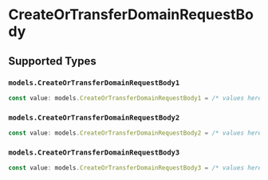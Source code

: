 # CreateOrTransferDomainRequestBody


## Supported Types

### `models.CreateOrTransferDomainRequestBody1`

```typescript
const value: models.CreateOrTransferDomainRequestBody1 = /* values here */
```

### `models.CreateOrTransferDomainRequestBody2`

```typescript
const value: models.CreateOrTransferDomainRequestBody2 = /* values here */
```

### `models.CreateOrTransferDomainRequestBody3`

```typescript
const value: models.CreateOrTransferDomainRequestBody3 = /* values here */
```

